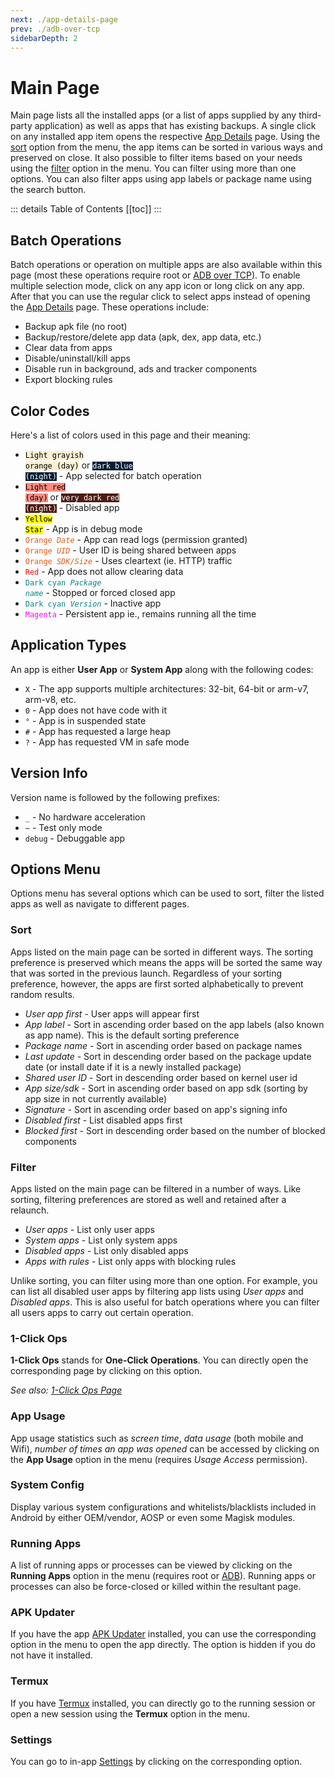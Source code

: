 ```yaml
---
next: ./app-details-page
prev: ./adb-over-tcp
sidebarDepth: 2
---
```

# Main Page

Main page lists all the installed apps (or a list of apps supplied by any third-party application) as well as apps that has existing backups. A single click on any installed app item opens the respective [App Details][4] page. Using the [sort](#sort) option from the menu, the app items can be sorted in various ways and preserved on close. It also possible to filter items based on your needs using the [filter](#filter) option in the menu. You can filter using more than one options. You can also filter apps using app labels or package name using the search button.

::: details Table of Contents
[[toc]]
:::

## Batch Operations
Batch operations or operation on multiple apps are also available within this page (most these operations require root or [ADB over TCP][1]). To enable multiple selection mode, click on any app icon or long click on any app. After that you can use the regular click to select apps instead of opening the [App Details][4] page. These operations include:
- Backup apk file (no root)
- Backup/restore/delete app data (apk, dex, app data, etc.)
- Clear data from apps
- Disable/uninstall/kill apps
- Disable run in background, ads and tracker components
- Export blocking rules

## Color Codes
Here's a list of colors used in this page and their meaning:
- <code style="background-color: #FCEED1; color: #000">Light grayish orange (day)</code> or <code style="background-color: #091F36; color: #FFF">dark blue (night)</code> - App selected for batch operation
- <code style="background-color: #FF8A80; color: #000">Light red (day)</code> or <code style="background-color: #4F1C14; color: #FFF">very dark red (night)</code> - Disabled app
- <code style="background-color: yellow; color: #000">Yellow Star</code> - App is in debug mode
- <code style="color: #E05915">Orange _Date_</code> - App can read logs (permission granted)
- <code style="color: #E05915FF">Orange _UID_</code> - User ID is being shared between apps
- <code style="color: #E05915FF">Orange _SDK/Size_</code> - Uses cleartext (ie. HTTP) traffic
- <code style="color: red">Red</code> - App does not allow clearing data
- <code style="color: #09868BFF">Dark cyan _Package name_</code> - Stopped or forced closed app
- <code style="color: #09868BFF">Dark cyan _Version_</code> - Inactive app
- <code style="color: magenta">Magenta</code> - Persistent app ie., remains running all the time

## Application Types
An app is either **User App** or **System App** along with the following codes:
- `X` - The app supports multiple architectures: 32-bit, 64-bit or arm-v7, arm-v8, etc.
- `0` - App does not have code with it
- `°` - App is in suspended state
- `#` - App has requested a large heap
- `?` - App has requested VM in safe mode

## Version Info
Version name is followed by the following prefixes:
- `_` - No hardware acceleration
- `~` - Test only mode
- `debug` - Debuggable app

## Options Menu
Options menu has several options which can be used to sort, filter the listed apps as well as navigate to different pages.

### Sort
Apps listed on the main page can be sorted in different ways. The sorting preference is preserved which means the apps will be sorted the same way that was sorted in the previous launch. Regardless of your sorting preference, however, the apps are first sorted alphabetically to prevent random results.
- _User app first_ - User apps will appear first
- _App label_ - Sort in ascending order based on the app labels (also known as app name). This is the default sorting preference
- _Package name_ - Sort in ascending order based on package names
- _Last update_ - Sort in descending order based on the package update date (or install date if it is a newly installed package)
- _Shared user ID_ - Sort in descending order based on kernel user id
- _App size/sdk_ - Sort in ascending order based on app sdk (sorting by app size in not currently available)
- _Signature_ - Sort in ascending order based on app's signing info
- _Disabled first_ - List disabled apps first
- _Blocked first_ - Sort in descending order based on the number of blocked components

### Filter
Apps listed on the main page can be filtered in a number of ways. Like sorting, filtering preferences are stored as well and retained after a relaunch.
- _User apps_ - List only user apps
- _System apps_ - List only system apps
- _Disabled apps_ - List only disabled apps
- _Apps with rules_ - List only apps with blocking rules

Unlike sorting, you can filter using more than one option. For example, you can list all disabled user apps by filtering app lists using _User apps_ and _Disabled apps_. This is also useful for batch operations where you can filter all users apps to carry out certain operation.

### 1-Click Ops
**1-Click Ops** stands for **One-Click Operations**. You can directly open the corresponding page by clicking on this option.

_See also: [1-Click Ops Page][5]_

### App Usage
App usage statistics such as _screen time_, _data usage_ (both mobile and Wifi), _number of times an app was opened_ can be accessed by clicking on the **App Usage** option in the menu (requires _Usage Access_ permission).

### System Config
Display various system configurations and whitelists/blacklists included in Android by either OEM/vendor, AOSP or even some Magisk modules.

### Running Apps
A list of running apps or processes can be viewed by clicking on the **Running Apps** option in the menu (requires root or [ADB][1]). Running apps or processes can also be force-closed or killed within the resultant page.

### APK Updater
If you have the app [APK Updater][3] installed, you can use the corresponding option in the menu to open the app directly. The option is hidden if you do not have it installed.

### Termux
If you have [Termux][2] installed, you can directly go to the running session or open a new session using the **Termux** option in the menu.

### Settings
You can go to in-app [Settings][settings] by clicking on the corresponding option.

[1]: ./adb-over-tcp.md
[2]: https://github.com/termux/termux-app
[3]: https://github.com/rumboalla/apkupdater
[4]: ./app-details-page.md
[5]: ./one-click-ops-page.md
[settings]: ./settings-page.md
